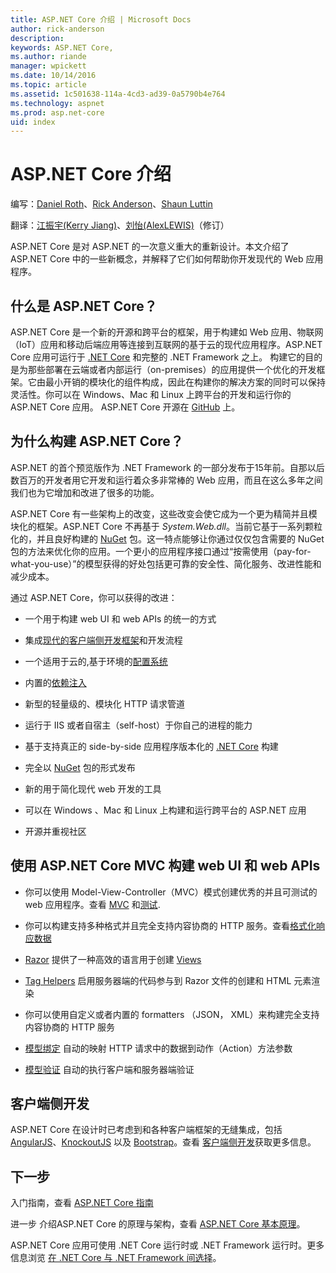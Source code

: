 ```yaml
---
title: ASP.NET Core 介绍 | Microsoft Docs
author: rick-anderson
description: 
keywords: ASP.NET Core,
ms.author: riande
manager: wpickett
ms.date: 10/14/2016
ms.topic: article
ms.assetid: 1c501638-114a-4cd3-ad39-0a5790b4e764
ms.technology: aspnet
ms.prod: asp.net-core
uid: index
---
```

# ASP.NET Core 介绍

编写：[Daniel Roth](https://github.com/danroth27)、[Rick Anderson](https://twitter.com/RickAndMSFT)、[Shaun Luttin](https://twitter.com/dicshaunary)

翻译：[江振宇(Kerry Jiang)](http://github.com/kerryjiang)、[刘怡(AlexLEWIS)](http://github.com/alexinea)（修订）

ASP.NET Core 是对 ASP.NET 的一次意义重大的重新设计。本文介绍了 ASP.NET Core 中的一些新概念，并解释了它们如何帮助你开发现代的 Web 应用程序。

## 什么是 ASP.NET Core？

ASP.NET Core 是一个新的开源和跨平台的框架，用于构建如 Web 应用、物联网（IoT）应用和移动后端应用等连接到互联网的基于云的现代应用程序。ASP.NET Core 应用可运行于 [.NET Core](https://www.microsoft.com/net/core/platform) 和完整的 .NET Framework 之上。 构建它的目的是为那些部署在云端或者内部运行（on-premises）的应用提供一个优化的开发框架。它由最小开销的模块化的组件构成，因此在构建你的解决方案的同时可以保持灵活性。你可以在 Windows、Mac 和 Linux 上跨平台的开发和运行你的 ASP.NET Core 应用。 ASP.NET Core 开源在 [GitHub](https://github.com/aspnet/home) 上。

## 为什么构建 ASP.NET Core？

ASP.NET 的首个预览版作为 .NET Framework 的一部分发布于15年前。自那以后数百万的开发者用它开发和运行着众多非常棒的 Web 应用，而且在这么多年之间我们也为它增加和改进了很多的功能。

ASP.NET Core 有一些架构上的改变，这些改变会使它成为一个更为精简并且模块化的框架。ASP.NET Core 不再基于 *System.Web.dll*。当前它基于一系列颗粒化的，并且良好构建的 [NuGet](http://www.nuget.org/) 包。这一特点能够让你通过仅仅包含需要的 NuGet 包的方法来优化你的应用。一个更小的应用程序接口通过“按需使用（pay-for-what-you-use）”的模型获得的好处包括更可靠的安全性、简化服务、改进性能和减少成本。

通过 ASP.NET Core，你可以获得的改进：

* 一个用于构建 web UI 和 web APIs 的统一的方式

* 集成[现代的客户端侧开发框架](client-side/index.md)和开发流程

* 一个适用于云的,基于环境的[配置系统](fundamentals/configuration.md)

* 内置的[依赖注入](fundamentals/dependency-injection.md)

* 新型的轻量级的、模块化 HTTP 请求管道

* 运行于 IIS 或者自宿主（self-host）于你自己的进程的能力

* 基于支持真正的 side-by-side 应用程序版本化的 [.NET Core](https://microsoft.com/net/core) 构建

* 完全以 [NuGet](https://nuget.org) 包的形式发布

* 新的用于简化现代 web 开发的工具

* 可以在 Windows 、Mac 和 Linux 上构建和运行跨平台的 ASP.NET 应用

* 开源并重视社区

## 使用 ASP.NET Core MVC 构建 web UI 和 web APIs

* 你可以使用 Model-View-Controller（MVC）模式创建优秀的并且可测试的 web 应用程序。查看 [MVC](mvc/index.md) 和[测试](testing/index.md).

* 你可以构建支持多种格式并且完全支持内容协商的 HTTP 服务。查看[格式化响应数据](mvc/models/formatting.md)

* [Razor](http://www.asp.net/web-pages/overview/getting-started/introducing-razor-syntax-c) 提供了一种高效的语言用于创建 [Views](mvc/views/index.md)

* [Tag Helpers](mvc/views/tag-helpers/intro.md) 启用服务器端的代码参与到 Razor 文件的创建和 HTML 元素渲染

* 你可以使用自定义或者内置的 formatters （JSON， XML）来构建完全支持内容协商的 HTTP 服务

* [模型绑定](mvc/models/model-binding.md) 自动的映射 HTTP 请求中的数据到动作（Action）方法参数

* [模型验证](mvc/models/validation.md) 自动的执行客户端和服务器端验证

## 客户端侧开发

ASP.NET Core 在设计时已考虑到和各种客户端框架的无缝集成，包括 [AngularJS](client-side/angular.md)、[KnockoutJS](client-side/knockout.md) 以及 [Bootstrap](client-side/bootstrap.md)。查看 [客户端侧开发](client-side/index.md)获取更多信息。

## 下一步

入门指南，查看 [ASP.NET Core 指南](tutorials/index.md)

进一步 介绍ASP.NET Core 的原理与架构，查看 [ASP.NET Core 基本原理](fundamentals/index.md)。

ASP.NET Core 应用可使用 .NET Core 运行时或 .NET Framework 运行时。更多信息浏览 [在 .NET Core 与 .NET Framework 间选择](https://docs.microsoft.com/dotnet/articles/standard/choosing-core-framework-server)。

